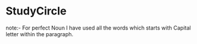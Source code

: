 # StudyCircle
note:-
For perfect Noun I have used all the words which starts with Capital letter within the paragraph.